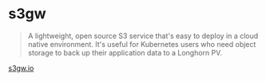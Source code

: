 # s3gw

> A lightweight, open source S3 service that's easy to deploy in a cloud native environment. It's useful for Kubernetes users who need object storage to back up their application data to a Longhorn PV.

[s3gw.io](https://s3gw.io/)
